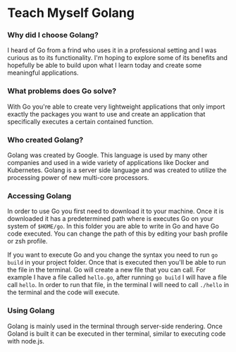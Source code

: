 # Teach Myself Golang

### Why did I choose Golang?
I heard of Go from a frind who uses it in a professional setting and I was curious as to its functionality. I'm hoping to explore some of its benefits and hopefully be able to build upon what I learn today and create some meaningful applications.

### What problems does Go solve?
With Go you're able to create very lightweight applications that only import exactly the packages you want to use and create an application that specifically executes a certain contained function.

### Who created Golang?
Golang was created by Google. This language is used by many other companies and used in a wide variety of applications like Docker and Kubernetes. Golang is a server side language and was created to utilize the processing power of new multi-core processors.

### Accessing Golang
In order to use Go you first need to download it to your machine. Once it is downloaded it has a predetermined path where is executes Go on your system of ```$HOME/go```. In this folder you are able to write in Go and have Go code executed. You can change the path of this by editing your bash profile or zsh profile.

If you want to execute Go and you change the syntax you need to run ```go build``` in your project folder. Once that is executed then you'll be able to run the file in the terminal. Go will create a new file that you can call. For example I have a file called ```hello.go```, after running ```go build``` I will have a file call ```hello```. In order to run that file, in the terminal I will need to call ```./hello``` in the terminal and the code will execute.

### Using Golang
Golang is mainly used in the terminal through server-side rendering. Once Goland is built it can be executed in ther terminal, similar to executing code with node.js.